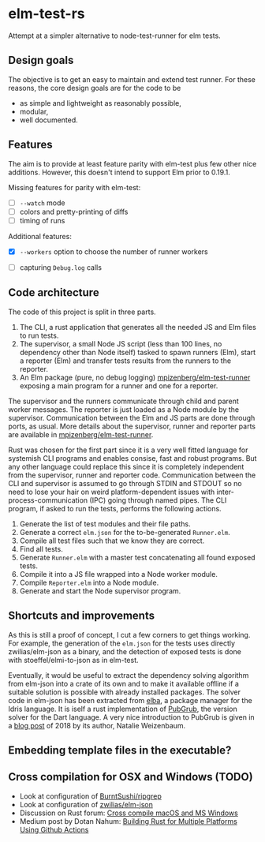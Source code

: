 # elm-test-rs

Attempt at a simpler alternative to node-test-runner for elm tests.


## Design goals

The objective is to get an easy to maintain and extend test runner.
For these reasons, the core design goals are for the code to be

- as simple and lightweight as reasonably possible,
- modular,
- well documented.


## Features

The aim is to provide at least feature parity with elm-test
plus few other nice additions.
However, this doesn't intend to support Elm prior to 0.19.1.

Missing features for parity with elm-test:

 - [ ] `--watch` mode
 - [ ] colors and pretty-printing of diffs
 - [ ] timing of runs

Additional features:

 - [x] `--workers` option to choose the number of runner workers
 - [ ] capturing `Debug.log` calls


## Code architecture

The code of this project is split in three parts.

 1. The CLI, a rust application that generates all the needed JS and Elm files to run tests.
 2. The supervisor, a small Node JS script
    (less than 100 lines, no dependency other than Node itself)
    tasked to spawn runners (Elm), start a reporter (Elm)
    and transfer tests results from the runners to the reporter.
 3. An Elm package (pure, no debug logging) [mpizenberg/elm-test-runner][elm-test-runner]
    exposing a main program for a runner and one for a reporter.

The supervisor and the runners communicate through child and parent worker messages.
The reporter is just loaded as a Node module by the supervisor.
Communication between the Elm and JS parts are done through ports, as usual.
More details about the supervisor, runner and reporter parts are available
in [mpizenberg/elm-test-runner][elm-test-runner].

[elm-test-runner]: https://github.com/mpizenberg/elm-test-runner

Rust was chosen for the first part since it is a very well fitted language
for systemish CLI programs and enables consise, fast and robust programs.
But any other language could replace this since it is completely independent
from the supervisor, runner and reporter code.
Communication between the CLI and supervisor is assumed to go through STDIN and STDOUT
so no need to lose your hair on weird platform-dependent issues
with inter-process-communication (IPC) going through named pipes.
The CLI program, if asked to run the tests, performs the following actions.

 1. Generate the list of test modules and their file paths.
 2. Generate a correct `elm.json` for the to-be-generated `Runner.elm`.
 3. Compile all test files such that we know they are correct.
 4. Find all tests.
 5. Generate `Runner.elm` with a master test concatenating all found exposed tests.
 6. Compile it into a JS file wrapped into a Node worker module.
 7. Compile `Reporter.elm` into a Node module.
 8. Generate and start the Node supervisor program.


## Shortcuts and improvements

As this is still a proof of concept, I cut a few corners to get things working.
For example, the generation of the `elm.json` for the tests uses directly
zwilias/elm-json as a binary, and the detection of exposed tests is
done with stoeffel/elmi-to-json as in elm-test.

Eventually, it would be useful to extract the dependency solving algorithm from elm-json
into a crate of its own and to make it available offline if a suitable solution
is possible with already installed packages.
The solver code in elm-json has been extracted from [elba][elba],
a package manager for the Idris language.
It is iself a rust implementation of [PubGrub][pubgrub],
the version solver for the Dart language.
A very nice introduction to PubGrub is given in a [blog post][pubgrub] of 2018
by its author, Natalie Weizenbaum.

[elba]: https://github.com/elba/elba
[pubgrub]: https://medium.com/@nex3/pubgrub-2fb6470504f


## Embedding template files in the executable?

[rust-embed]: https://github.com/pyros2097/rust-embed


## Cross compilation for OSX and Windows (TODO)

- Look at configuration of [BurntSushi/ripgrep][ripgrep]
- Look at configuration of [zwilias/elm-json][elm-json]
- Discussion on Rust forum: [Cross compile macOS and MS Windows][forum-cross]
- Medium post by Dotan Nahum:
  [Building Rust for Multiple Platforms Using Github Actions][medium-github-action]

[ripgrep]: https://github.com/BurntSushi/ripgrep
[elm-json]: https://github.com/zwilias/elm-json
[forum-cross]: https://users.rust-lang.org/t/cross-compile-macos-and-ms-windows/38323
[medium-github-action]: https://medium.com/@jondot/building-rust-on-multiple-platforms-using-github-6f3e6f8b8458
